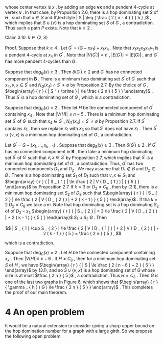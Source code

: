 whose center vertex is $x$ , by adding an edge $\boldsymbol { v } \boldsymbol { x }$ and a pendent 4-cycle at vertex $\boldsymbol { v }$ . In that case, by Proposition 2.6, there is a hop dominating set $S$ of $H$ , such that $x \in S$ and $\textstyle | S | \leq { \frac { 2 ( n - 4 ) } { 5 } }$ , which implies that $S \cup \{ v \}$ is a hop dominating set $S$ of $G$ , a contradiction. Thus such a path $P$ exists. Note that $k \geq 2$ .

Claim 3.10. $k \in \{ 2 , 3 \}$

Proof. Suppose that $k \geq 4$ . Let $G ^ { \prime } = ( G - x x _ { 1 } ) + x _ { 1 } x _ { 4 }$ . Note that $x _ { 1 } x _ { 2 } x _ { 3 } x _ { 4 } v _ { 1 }$ is a pendent 4-cycle at $x _ { 4 }$ in $G ^ { \prime }$ . Note that $| V ( G ^ { \prime } ) | = n$ , $| E ( G ^ { \prime } ) | = | E ( G ) |$ , and $G ^ { \prime }$ has more pendent 4-cycles than $G$ .

Suppose that $\deg _ { G } ( x ) \geq 3$ . Then $\delta ( G ^ { \prime } ) \geq 2$ and $G ^ { \prime }$ has no connected component in $\boldsymbol { B }$ . There is a minimum hop dominating set $S ^ { \prime }$ of $G ^ { \prime }$ such that $x _ { 4 } , v , x \ \in \ S ^ { \prime }$ and $N _ { G } ( x _ { 4 } ) \cap S ^ { \prime } \neq \emptyset$ by Proposition 2.7. By the choice of $G$ , $\begin{array} { r } { | S ^ { \prime } | \le \frac { 2 n } { 5 } } \end{array}$ . Thus $S ^ { \prime }$ is a hop dominating set of $G$ , which is a contradiction.

Suppose that $\deg _ { G } ( x ) = 2$ . Then let $H$ be the connected component of $G ^ { \prime }$ containing $x _ { 4 }$ . Note that $| V ( H ) | \leq n - 5$ . There is a minimum hop dominating set $S ^ { \prime }$ of $G ^ { \prime }$ such that $x _ { 4 } \in S ^ { \prime }$ , $N _ { G ^ { \prime } } ( x _ { 4 } ) \cap S ^ { \prime } \neq \emptyset$ by Proposition 2.7. If $S ^ { \prime }$ contains $x _ { 1 }$ , then we replace $x _ { 1 }$ with $x _ { 3 }$ so that $S ^ { \prime }$ does not have $x _ { 1 }$ . Then $S ^ { \prime } \cup \{ v , x \}$ is a minimum hop dominating set of $G$ , a contradiction.

Let $G ^ { \prime } = G - \{ x _ { 1 } , \ldots , x _ { k - 1 } \}$ . Suppose that $\deg _ { G } ( x ) \geq 3$ . Then $\delta ( G ^ { \prime } ) \ge 2$ . If $G ^ { \prime }$ has no connected component in $\boldsymbol { B }$ , then take a minimum hop dominating set $S ^ { \prime }$ of $G ^ { \prime }$ such that $v , x \in S ^ { \prime }$ by Proposition 2.7, which implies that $S ^ { \prime }$ is a minimum hop dominating set of $G$ , a contradiction. Thus, $G ^ { \prime }$ has two connected components $D _ { 1 }$ and $D _ { 2 }$ . We may assume that $D _ { 1 } \notin B$ and $D _ { 2 } \in B$ . There is a hop dominating set $S _ { 1 }$ of $D _ { 1 }$ such that $v , x \in S _ { 1 }$ and $\begin{array} { r } { | S _ { 1 } | \le \frac { 2 | V ( D _ { 1 } ) | } { 5 } } \end{array}$ by Proposition 2.7. If $k = 3$ or $D _ { 2 } \neq C _ { 8 }$ , then by (3.1), there is a minimum hop dominating set $S _ { 2 }$ of $D _ { 2 }$ such that $\begin{array} { r } { | S _ { 2 } | \le \frac { 2 | V ( D _ { 2 } ) | + 2 ( k - 1 ) } { 5 } } \end{array}$ . If  tha $k = 2$ $D _ { 2 } = C _ { 8 }$ we take a m. Note that hop dominating set is a hop dominating $S _ { 2 }$ of of $D _ { 2 } - x _ { 2 }$ $\begin{array} { r } { | S _ { 2 } | = 3 \le \frac { 2 | V ( D _ { 2 } ) | + 2 ( k - 1 ) } { 5 } } \end{array}$ $S _ { 1 } \cup S _ { 2 }$ $G$ . Then

$$
| S _ { 1 } \cup S _ { 2 } | \le \frac { 2 | V ( D _ { 1 } ) | + 2 | V ( D _ { 2 } ) | + 2 ( k - 1 ) } { 5 } = \frac { 2 n } { 5 } ,
$$

which is a contradiction.

Suppose that $\deg _ { G } ( x ) = 2$ . Let $H$ be the connected component containing $x _ { k }$ . Then $| V ( H ) | \leq$ $n - 6$ . If $H \ne C _ { 8 }$ , then for a minimum hop dominating set $S$ of $H$ , we have $\begin{array} { r } { | S | \le \frac { 2 ( n - 6 ) + 2 } { 5 } } \end{array}$ by (3.1), and so $S \cup \{ v , x \}$ is a hop dominating set of $G$ whose size is at most $\frac { 2 n } { 5 }$ , a contradiction. Thus $H = C _ { 8 }$ . Then $G$ is one of the last two graphs in Figure 6, which shows that $\begin{array} { r } { \gamma _ { h } ( G ) \le \frac { 2 n } { 5 } } \end{array}$ . This completes the proof of our main theorem.

# 4 An open problem

It would be a natural extension to consider giving a sharp upper bound on the hop domination number for a graph with a large girth. So we propose the following open problem.